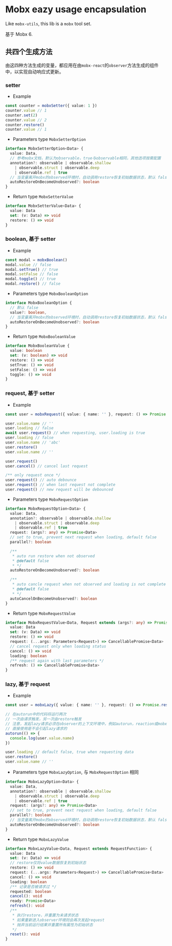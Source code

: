 # Mobx eazy usage encapsulation

Like `mobx-utils`, this lib is a `mobx` tool set.

基于 Mobx 6.

## 共四个生成方法

由这四种方法生成的变量，都应用在由`mobx-react`的`observer`方法生成的组件中，以实现自动响应式更新。

### setter

* Example

```typescript
const counter = mobxSetter({ value: 1 })
counter.value // 1
counter.set(2)
counter.value // 2
counter.restore()
counter.value // 1
```

* Parameters type `MobxSetterOption`

```typescript
interface MobxSetterOption<Data> {
  value: Data,
  // 参考mobx文档，默认为observable，true与observable相同，其他选项按需配置
  annotation?: observable | observable.shallow
    | observable.struct | observable.deep
    | observable.ref | true
  // 当变量离开mobx的observed环境时，自动调用restore恢复初始数据状态，默认 false
  autoRestoreOnBecomeUnobserved?: boolean
}
```

* Return type `MobxSetterValue`

```typescript
interface MobxSetterValue<Data> {
  value: Data
  set: (v: Data) => void
  restore: () => void
}
```

### boolean, 基于 setter

* Example

```typescript
const modal = mobxBoolean()
modal.value // false
modal.setTrue() // true
modal.setFalse // false
modal.toggle() // true
modal.restore() // false
```

* Parameters type `MobxBooleanOption`

```typescript
interface MobxBooleanOption {
  // 默认 false
  value?: boolean,
  // 当变量离开mobx的observed环境时，自动调用restore恢复初始数据状态，默认 false
  autoRestoreOnBecomeUnobserved?: boolean
}
```

* Return type `MobxBooleanValue`

```typescript
interface MobxBooleanValue {
  value: boolean
  set: (v: boolean) => void
  restore: () => void
  setTrue: () => void
  setFalse: () => void
  toggle: () => void
}
```

### request, 基于 setter

* Example

```typescript
const user = mobxRequest({ value: { name: '' }, request: () => Promise.resolve({ name: 'abc' }) })

user.value.name // ''
user.loading // false
await user.request() // when requesting, user.loading is true
user.loading // false
user.value.name // 'abc'
user.restore()
user.value.name // ''

user.request()
user.cancel() // cancel last request

/** only request once */
user.request() // auto debounce
user.request() // when last request not complete
user.request() // new request will be debounced
```

* Parameters type `MobxRequestOption`

```typescript
interface MobxRequestOption<Data> {
  value: Data,
  annotation?: observable | observable.shallow
    | observable.struct | observable.deep
    | observable.ref | true
  request: (args?: any) => Promise<Data>
  // set to true, prevent next request when loading, default false
  parallel?: boolean

  /**
   * auto run restore when not observed
   * @default false
   * */
  autoRestoreOnBecomeUnobserved?: boolean

  /**
   * auto cancle request when not observed and loading is not complete
   * @default false
   * */
  autoCancelOnBecomeUnobserved?: boolean
}
```

* Return type `MobxRequestValue`

```typescript
interface MobxRequestValue<Data, Request extends (args?: any) => Promise<Data>> {
  value: Data
  set: (v: Data) => void
  restore: () => void
  request: (...args: Parameters<Request>) => CancellablePromise<Data>
  // cancel request only when loading status
  cancel: () => void
  loading: boolean
  /** request again with last parameters */
  refresh: () => CancellablePromise<Data>
}
```

### lazy, 基于 request

* Example

```typescript
const user = mobxLazy({ value: { name: '' }, request: () => Promise.resolve({ name: 'abc' })})

// 在autorun中的代码将运行两次
// 一次由请求触发，另一次由restore触发
// 注意，发起lazy请求必须在observer的上下文环境中，例如autorun，reaction或mobx-react的observer包裹的组件
// 直接使用是不会引起lazy请求的
autorun(() => {
  console.log(user.value.name)
})

user.loading // default false, true when requesting data
user.restore()
user.value.name // ''
```

* Parameters type `MobxLazyOption`, 与 `MobxRequestOption` 相同

```typescript
interface MobxLazyOption<Data> {
  value: Data,
  annotation?: observable | observable.shallow
    | observable.struct | observable.deep
    | observable.ref | true
  request: (args?: any) => Promise<Data>
  // set to true, prevent next request when loading, default false
  parallel?: boolean
  // 当变量离开mobx的observed环境时，自动调用restore恢复初始数据状态，默认 false
  autoRestoreOnBecomeUnobserved?: boolean
}
```

* Return type `MobxLazyValue`

```typescript
interface MobxLazyValue<Data, Request extends RequestFunction> {
  value: Data
  set: (v: Data) => void
  // restore仅将value数据恢复到初始状态
  restore: () => void
  request: (...args: Parameters<Request>) => CancellablePromise<Data>
  cancel: () => void
  loading: boolean
  /** 记录是否被请求过 */
  requested: boolean
  cancel(): void
  ready: Promise<Data>
  refresh(): void
  /**
   * 执行restore，并重置为未请求状态
   * 如果重新进入observer环境则会再次发起request
   * 抛弃当前运行结果并重置所有属性为初始状态
   */
  reset(): void
}
```
